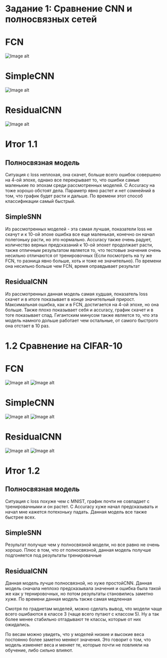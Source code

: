 # Задание 1: Сравнение CNN и полносвязных сетей
# FCN
![Image alt](https://github.com/NikitenkoNikolai/-Practice_2nd_year_UrFU/tree/main/4/imgs/1.1_FCN.JPG)
# SimpleCNN
![Image alt](https://github.com/NikitenkoNikolai/-Practice_2nd_year_UrFU/tree/main/4/imgs/1.1_SimpleCNN.JPG)
# ResidualCNN
![Image alt](https://github.com/NikitenkoNikolai/-Practice_2nd_year_UrFU/tree/main/4/imgs/1.1_ResidualCNN.JPG)
# Итог 1.1
## Полносвязная модель
Ситуация с loss неплохая, она скачет, больше всего ошибок совершено на 4-ой эпохе, однако все перекрывает то, что ошибки самые маленькие по эпохам среди рассмотренных моделей. С Accuracy на тоже хорошо обстоят дела. Параметр явно растет и нет сомнейний в том, что график будет расти и дальше. По времени этот способ классификации самый быстрый.

## SimpleSNN
Из рассмотренных моделей - эта самая лучшая, показатели loss не скачут и к 10-ой эпохе ошибка все еще маленькая, конечно он начал полегоньку расти, но это нормально. Accuracy также очень радует, количество верных предсказаний к 10-ой эпохет продолжает расти, также отличным результатом является то, что тестовые значения очень несильно отличаются от тренировочных (Если посмотреть на ту же FCN, то разница явно больше, хоть и тоже не значительно). По времени она несильно больше чем FCN, время оправдывает результат

## ResidualCNN
Из рассмотренных данная модель самая худшая, показатель loss скачет и в итоге показывает в конце значительный прирост. Максимальная ошибка, как и в FCN, достигается на 4-ой эпохе, но она больше. Также плохо показывает себя и accuracy, график скачет и в тоге показывает спад. Гигантским минусом также является то, что эта модель намного дольше работает чем остальные, от самого быстрого она отстает в 10 раз.

# 1.2 Сравнение на CIFAR-10
# FCN
![Image alt](https://github.com/NikitenkoNikolai/-Practice_2nd_year_UrFU/tree/main/4/imgs/1.2_FCN_1.JPG)
![Image alt](https://github.com/NikitenkoNikolai/-Practice_2nd_year_UrFU/tree/main/4/imgs/1.2_FCN_2.JPG)
# SimpleCNN
![Image alt](https://github.com/NikitenkoNikolai/-Practice_2nd_year_UrFU/tree/main/4/imgs/1.2_SimpleCNN_1.JPG)
![Image alt](https://github.com/NikitenkoNikolai/-Practice_2nd_year_UrFU/tree/main/4/imgs/1.2_SimpleCNN_2.JPG)
# ResidualCNN
![Image alt](https://github.com/NikitenkoNikolai/-Practice_2nd_year_UrFU/tree/main/4/imgs/1.2_ResidualCNN_1.JPG)
![Image alt](https://github.com/NikitenkoNikolai/-Practice_2nd_year_UrFU/tree/main/4/imgs/1.2_ResidualCNN_2.JPG)

# Итог 1.2
## Полносвязная модель
Ситуация с loss похуже чем с MNIST, график почти не совпадает с тренировачными и он растет. C Accuracy хуже начал предсказывать и начал мне кажется потехоньку падать. Данная модель все также быстрее всех.

## SimpleSNN
Результат получше чем у полносвязной модели, но все равно не очень хорошо. Плюс в том, что от полносвязной, данная модель получше подгоняется под результаты тренировачные

## ResidualCNN
Данная модель лучше полносвязной, но хуже простойCNN. Данная модель сначала неплохо предсказывала значения и ошибка была такой же как у тернировочных, но потом результаты становились заметно хуже. По времени данная модель также самая медленная

Смотря по градиетам моделей, можно сделать вывод, что модели чаще всего ошибаются в классе 3 (чаще всего путают с классом 5). Ну а так более менее стабильно отгадывают те классы, которые от них ожидались.

По весам можно увидеть, что у моделей низкие и высокие веса постоянно более заметно меняют значения. Это говорит о том, что модель изменяет веса и меняет те, которые почти не повлияли на обучение, либо сильно влияют.
